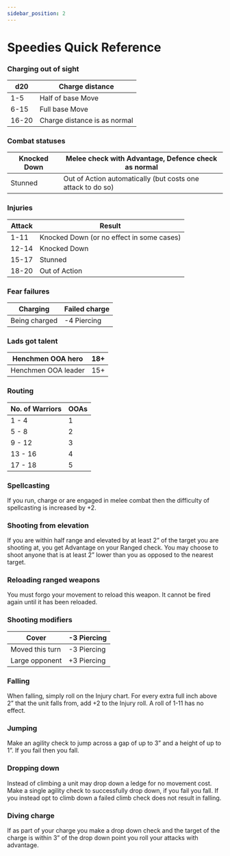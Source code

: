 ```yaml
---
sidebar_position: 2
---
```


# Speedies Quick Reference

### Charging out of sight

| d20   | Charge distance              |
| ----- | ---------------------------- |
| 1-5   | Half of base Move            |
| 6-15  | Full base Move               |
| 16-20 | Charge distance is as normal |

### Combat statuses

| Knocked Down | Melee check with Advantage, Defence check as normal         |
| ------------ | ----------------------------------------------------------- |
| Stunned      | Out of Action automatically (but costs one attack to do so) |

### Injuries

| Attack | Result                                    |
| ------ | ----------------------------------------- |
| 1-11   | Knocked Down (or no effect in some cases) |
| 12-14  | Knocked Down                              |
| 15-17  | Stunned                                   |
| 18-20  | Out of Action                             |

### Fear failures

| Charging      | Failed charge |
| ------------- | ------------- |
| Being charged | -4 Piercing   |

### Lads got talent

| Henchmen OOA hero   | 18+ |
| ------------------- | --- |
| Henchmen OOA leader | 15+ |

### Routing

| No. of Warriors | OOAs |
| --------------- | ---- |
| 1 - 4           | 1    |
| 5 - 8           | 2    |
| 9 - 12          | 3    |
| 13 - 16         | 4    |
| 17 - 18         | 5    |

### Spellcasting
If you run, charge or are engaged in melee combat then the difficulty of spellcasting is increased by +2.

### Shooting from elevation
If you are within half range and elevated by at least 2” of the target you are shooting at, you get Advantage on your Ranged check. You may choose to shoot anyone that is at least 2” lower than you as opposed to the nearest target.

### Reloading ranged weapons
You must forgo your movement to reload this weapon. It cannot be fired again until it has been reloaded.

### Shooting modifiers

| Cover           | -3 Piercing |
| --------------- | ----------- |
| Moved this turn | -3 Piercing |
| Large opponent  | +3 Piercing |

### Falling
When falling, simply roll on the Injury chart. For every extra full inch above 2” that the unit falls from, add +2 to the Injury roll. A roll of 1-11 has no effect.

### Jumping
Make an agility check to jump across a gap of up to 3” and a height of up to 1”. If you fail then you fall.

### Dropping down
Instead of climbing a unit may drop down a ledge for no movement cost. Make a single agility check to successfully drop down, if you fail you fall. If you instead opt to climb down a failed climb check does not result in falling.

### Diving charge
If as part of your charge you make a drop down check and the target of the charge is within 3” of the drop down point you roll your attacks with advantage.

